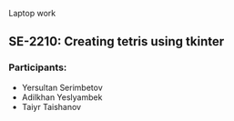 Laptop work

## SE-2210: Creating tetris using tkinter
### Participants: 
 - Yersultan Serimbetov
 - Adilkhan Yeslyambek
 - Taiyr Taishanov
